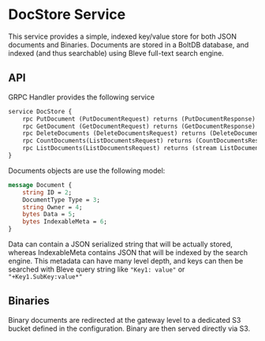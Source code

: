 # DocStore Service

This service provides a simple, indexed key/value store for both JSON documents and Binaries. Documents are stored in a BoltDB database, and indexed (and thus searchable) using Bleve full-text search engine.

## API

GRPC Handler provides the following service

```protobuf
service DocStore {
    rpc PutDocument (PutDocumentRequest) returns (PutDocumentResponse) {};
    rpc GetDocument (GetDocumentRequest) returns (GetDocumentResponse) {};
    rpc DeleteDocuments (DeleteDocumentsRequest) returns (DeleteDocumentsResponse) {};
    rpc CountDocuments(ListDocumentsRequest) returns (CountDocumentsResponse) {};
    rpc ListDocuments(ListDocumentsRequest) returns (stream ListDocumentsResponse) {};
}
```

Documents objects are use the following model:

```protobuf
message Document {
    string ID = 2;
    DocumentType Type = 3;
    string Owner = 4;
    bytes Data = 5;
    bytes IndexableMeta = 6;
}
```

Data can contain a JSON serialized string that will be actually stored, whereas IndexableMeta contains JSON that will be indexed by the search engine. This metadata can have many level depth, and keys can then be searched with Bleve query string like `"Key1: value"` or `"+Key1.SubKey:value*"`

## Binaries

Binary documents are redirected at the gateway level to a dedicated S3 bucket defined in the configuration. Binary are then served directly via S3.